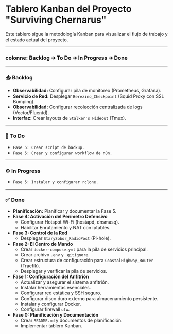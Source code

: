 # Tablero Kanban del Proyecto "Surviving Chernarus"

Este tablero sigue la metodología Kanban para visualizar el flujo de trabajo y el estado actual del proyecto.

---

###  colonne: Backlog ➔ To Do ➔ In Progress ➔ Done

---

### 📥 Backlog

*   **Observabilidad:** Configurar pila de monitoreo (Prometheus, Grafana).
*   **Servicio de Red:** Desplegar `Berezino_Checkpoint` (Squid Proxy con SSL Bumping).
*   **Observabilidad:** Configurar recolección centralizada de logs (Vector/Fluentd).
*   **Interfaz:** Crear layouts de `Stalker's Hideout` (Tmux).

---

### 📝 To Do

*   `Fase 5: Crear script de backup.`
*   `Fase 5: Crear y configurar workflow de n8n.`

---

### ⚙️ In Progress

*   `Fase 5: Instalar y configurar rclone.`

---

### ✅ Done

*   **Planificación:** Planificar y documentar la Fase 5.
*   **Fase 4: Activación del Perímetro Defensivo**
    *   Configurar Hotspot Wi-Fi (hostapd, dnsmasq).
    *   Habilitar Enrutamiento y NAT con iptables.
*   **Fase 3: Control de la Red**
    *   Desplegar `StarySobor_RadioPost` (Pi-hole).
*   **Fase 2: El Centro de Mando**
    *   Crear `docker-compose.yml` para la pila de servicios principal.
    *   Crear archivo `.env` y `.gitignore`.
    *   Crear estructura de configuración para `CoastalHighway_Router` (Traefik).
    *   Desplegar y verificar la pila de servicios.
*   **Fase 1: Configuración del Anfitrión**
    *   Actualizar y asegurar el sistema anfitrión.
    *   Instalar herramientas esenciales.
    *   Configurar red estática y SSH seguro.
    *   Configurar disco duro externo para almacenamiento persistente.
    *   Instalar y configurar Docker.
    *   Configurar firewall `ufw`.
*   **Fase 0: Planificación y Documentación**
    *   Crear `README.md` y documentos de planificación.
    *   Implementar tablero Kanban.
